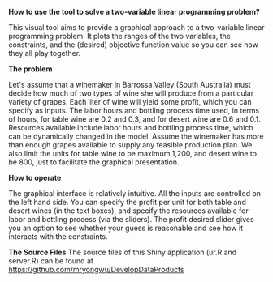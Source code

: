 **How to use the tool to solve a two-variable linear programming problem?**

This visual tool aims to provide a graphical approach to a two-variable linear programming problem. It plots the ranges of the two variables, the constraints, and the (desired) objective function value so you can see how they all play together.

**The problem**

Let's assume that a winemaker in Barrossa Valley (South Australia) must decide how much of two types of wine she will produce from a particular variety of grapes. Each liter of wine will yield some profit, which you can specify as inputs. The labor hours and bottling process time used, in terms of hours, for table wine are 0.2 and 0.3, and for desert wine are 0.6 and 0.1. Resources available include labor hours and bottling process time, which can be dynamically changed in the model. Assume the winemaker has more than enough grapes available to supply any feasible production plan. We also limit the units for table wine to be maximum 1,200, and desert wine to be 800, just to facilitate the graphical presentation.

**How to operate**

The graphical interface is relatively intuitive. All the inputs are controlled on the left hand side. You can specify the profit per unit for both table and desert wines (in the text boxes), and specify the resources available for labor and bottling process (via the sliders). The profit desired slider gives you an option to see whether your guess is reasonable and see how it interacts with the constraints.

**The Source Files**
The source files of this Shiny application (ur.R and server.R) can be found at https://github.com/mryongwu/DevelopDataProducts
